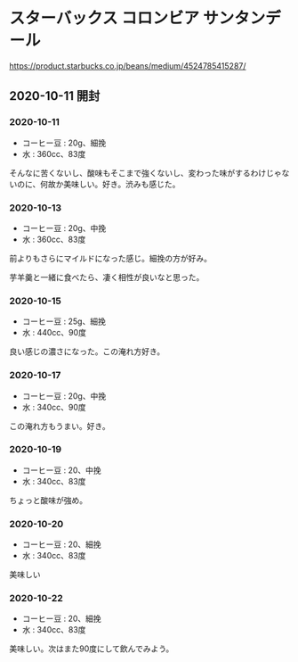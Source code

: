 # スターバックス コロンビア サンタンデール

<https://product.starbucks.co.jp/beans/medium/4524785415287/>

## 2020-10-11 開封

### 2020-10-11

- コーヒー豆 : 20g、細挽
- 水 : 360cc、83度

そんなに苦くないし、酸味もそこまで強くないし、変わった味がするわけじゃないのに、何故か美味しい。好き。渋みも感じた。

### 2020-10-13

- コーヒー豆 : 20g、中挽
- 水 : 360cc、83度

前よりもさらにマイルドになった感じ。細挽の方が好み。

芋羊羹と一緒に食べたら、凄く相性が良いなと思った。

### 2020-10-15

- コーヒー豆 : 25g、細挽
- 水 : 440cc、90度

良い感じの濃さになった。この淹れ方好き。

### 2020-10-17

- コーヒー豆 : 20g、中挽
- 水 : 340cc、90度

この淹れ方もうまい。好き。

### 2020-10-19

- コーヒー豆 : 20、中挽
- 水 : 340cc、83度

ちょっと酸味が強め。

### 2020-10-20

- コーヒー豆 : 20、細挽
- 水 : 340cc、83度

美味しい

### 2020-10-22

- コーヒー豆 : 20、細挽
- 水 : 340cc、83度

美味しい。次はまた90度にして飲んでみよう。
